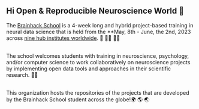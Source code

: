 ## Hi Open & Reproducible Neuroscience World 👋

The [Brainhack School](https://school-brainhack.github.io/) is a 4-week long and hybrid project-based training in neural data science that is held
from the **May, 8th - June, the 2nd, 2023 across [nine hub institutes worldwide](https://school-brainhack.github.io/locations/). 🧠 👨‍💻 👩‍💻 <br> <br> 


The school welcomes students with training in neuroscience, psychology, and/or computer science to work collaboratively on neuroscience projects by implementing open data
tools and approaches in their scientific research. 🌟🚀 <br> <br> 

This organization hosts the repositories of the projects that are developed by the Brainhack School student across the globe!🌍 🌎 🌏 <br> 
